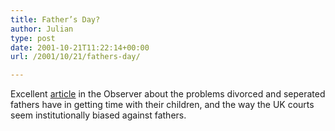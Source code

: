 ```yaml
---
title: Father’s Day?
author: Julian
type: post
date: 2001-10-21T11:22:14+00:00
url: /2001/10/21/fathers-day/

---
```

Excellent [article][1] in the Observer about the problems divorced and seperated fathers have in getting time with their children, and the way the UK courts seem institutionally biased against fathers.

 [1]: http://www.observer.co.uk/review/story/0,6903,577584,00.html
